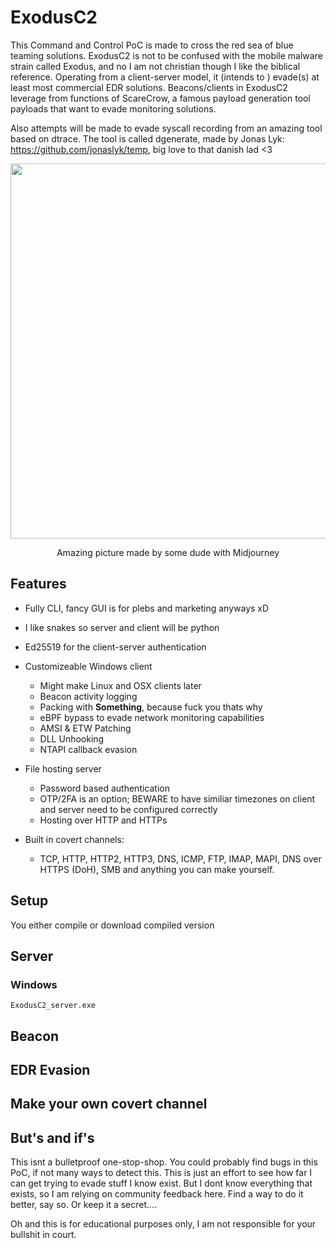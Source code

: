 # ExodusC2
This Command and Control PoC is made to cross the red sea of blue teaming solutions. ExodusC2 is not to be confused with the mobile malware strain called Exodus, and no I am not christian though I like the biblical reference. Operating from a client-server model, it (intends to ) evade(s) at least most commercial EDR solutions. Beacons/clients in ExodusC2 leverage from functions of ScareCrow, a famous payload generation tool payloads that want to evade monitoring solutions. 

Also attempts will be made to evade syscall recording from an amazing tool based on dtrace. The tool is called dgenerate, made by Jonas Lyk: https://github.com/jonaslyk/temp, big love to that danish lad <3

<p align="center">
  <img src="https://user-images.githubusercontent.com/59022605/190503049-a4ba6757-de2d-4b15-ac09-627b6b9297b8.png" data-canonical-src="https://user-images.githubusercontent.com/59022605/190503049-a4ba6757-de2d-4b15-ac09-627b6b9297b8.png" height="600" />
</p>

<p align="center">
Amazing picture made by some dude with Midjourney
</p>

## Features
- Fully CLI, fancy GUI is for plebs and marketing anyways xD
- I like snakes so server and client will be python
- Ed25519 for the client-server authentication 

- Customizeable Windows client
  + Might make Linux and OSX clients later
  + Beacon activity logging
  + Packing with **Something**, because fuck you thats why
  + eBPF bypass to evade network monitoring capabilities
  + AMSI & ETW Patching
  + DLL Unhooking
  + NTAPI callback evasion

- File hosting server
  + Password based authentication
  + OTP/2FA is an option; BEWARE to have similiar timezones on client and server need to be configured correctly
  + Hosting over HTTP and HTTPs

- Built in covert channels:
  - TCP, HTTP, HTTP2, HTTP3, DNS, ICMP, FTP, IMAP, MAPI, DNS over HTTPS (DoH), SMB and anything you can make yourself.


## Setup
You either compile or download compiled version

## Server
### Windows
`ExodusC2_server.exe`

## Beacon

## EDR Evasion

## Make your own covert channel

## But's and if's
This isnt a bulletproof one-stop-shop. You could probably find bugs in this PoC, if not many ways to detect this. This is just an effort to see how far I can get trying to evade stuff I know exist. But I dont know everything that exists, so I am relying on community feedback here. Find a way to do it better, say so. Or keep it a secret.... 

Oh and this is for educational purposes only, I am not responsible for your bullshit in court.



